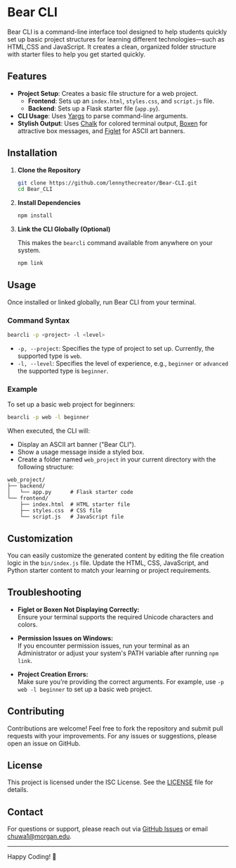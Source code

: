 
# Bear CLI

Bear CLI is a command-line interface tool designed to help students quickly set up basic project structures for learning different technologies—such as HTML,CSS and JavaScript. It creates a clean, organized folder structure with starter files to help you get started quickly.

## Features

- **Project Setup**: Creates a basic file structure for a web project.
  - **Frontend**: Sets up an `index.html`, `styles.css`, and `script.js` file.
  - **Backend**: Sets up a Flask starter file (`app.py`).
- **CLI Usage**: Uses [Yargs](https://github.com/yargs/yargs) to parse command-line arguments.
- **Stylish Output**: Uses [Chalk](https://github.com/chalk/chalk) for colored terminal output, [Boxen](https://github.com/sindresorhus/boxen) for attractive box messages, and [Figlet](https://github.com/patorjk/figlet.js) for ASCII art banners.

## Installation

1. **Clone the Repository**

   ```bash
   git clone https://github.com/lennythecreator/Bear-CLI.git
   cd Bear_CLI
   ```

2. **Install Dependencies**

   ```bash
   npm install
   ```

3. **Link the CLI Globally (Optional)**

   This makes the `bearcli` command available from anywhere on your system.

   ```bash
   npm link
   ```

## Usage

Once installed or linked globally, run Bear CLI from your terminal.

### Command Syntax

```bash
bearcli -p <project> -l <level>
```

- `-p, --project`: Specifies the type of project to set up. Currently, the supported type is `web`.
- `-l, --level`: Specifies the level of experience, e.g., `beginner` or `advanced` the supported type is `beginner`.

### Example

To set up a basic web project for beginners:

```bash
bearcli -p web -l beginner
```

When executed, the CLI will:

- Display an ASCII art banner ("Bear CLI").
- Show a usage message inside a styled box.
- Create a folder named `web_project` in your current directory with the following structure:

```
web_project/
├── backend/
│   └── app.py      # Flask starter code
└── frontend/
    ├── index.html  # HTML starter file
    ├── styles.css  # CSS file
    └── script.js   # JavaScript file
```

## Customization

You can easily customize the generated content by editing the file creation logic in the `bin/index.js` file. Update the HTML, CSS, JavaScript, and Python starter content to match your learning or project requirements.

## Troubleshooting

- **Figlet or Boxen Not Displaying Correctly:**  
  Ensure your terminal supports the required Unicode characters and colors.

- **Permission Issues on Windows:**  
  If you encounter permission issues, run your terminal as an Administrator or adjust your system's PATH variable after running `npm link`.

- **Project Creation Errors:**  
  Make sure you’re providing the correct arguments. For example, use `-p web -l beginner` to set up a basic web project.

## Contributing

Contributions are welcome! Feel free to fork the repository and submit pull requests with your improvements. For any issues or suggestions, please open an issue on GitHub.

## License

This project is licensed under the ISC License. See the [LICENSE](LICENSE) file for details.

## Contact

For questions or support, please reach out via [GitHub Issues](https://github.com/lennythecreator/Bear_CLI/issues) or email [chuwa1@morgan.edu](mailto:chuwa1@morgan.edu).

---

Happy Coding! 🚀
